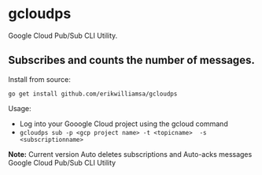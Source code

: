 # gcloudps

Google Cloud Pub/Sub CLI Utility.

## Subscribes and counts the number of messages.

Install from source:

`go get install github.com/erikwilliamsa/gcloudps`


Usage:

* Log into your Gooogle Cloud project using the gcloud command 
* `gcloudps sub -p <gcp project name> -t <topicname>  -s <subscriptionname>` 

**Note:** Current version Auto deletes subscriptions and Auto-acks messages
Google Cloud Pub/Sub CLI Utility

